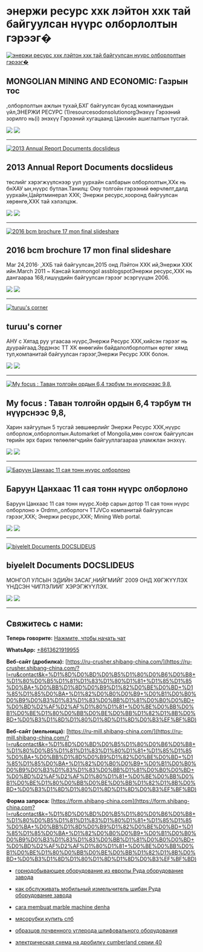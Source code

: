 # энержи ресурс ххк лэйтон ххк тай байгуулсан нүүрс олборлолтын гэрээг�

<a href="https://swt.shibang-china.com/?l=ru&img&k=%D1%8D%D0%BD%D0%B5%D1%80%D0%B6%D0%B8+%D1%80%D0%B5%D1%81%D1%83%D1%80%D1%81+%D1%85%D1%85%D0%BA+%D0%BB%D1%8D%D0%B9%D1%82%D0%BE%D0%BD+%D1%85%D1%85%D0%BA+%D1%82%D0%B0%D0%B9+%D0%B1%D0%B0%D0%B9%D0%B3%D1%83%D1%83%D0%BB%D1%81%D0%B0%D0%BD+%D0%BD%D2%AF%D2%AF%D1%80%D1%81+%D0%BE%D0%BB%D0%B1%D0%BE%D1%80%D0%BB%D0%BE%D0%BB%D1%82%D1%8B%D0%BD+%D0%B3%D1%8D%D1%80%D1%8D%D1%8D%D0%B3%EF%BF%BD" target="_blank">![энержи ресурс ххк лэйтон ххк тай байгуулсан нүүрс олборлолтын гэрээг�](http://static.shibang-china.com/all-800x300/816.jpg)</a>

## MONGOLIAN MINING AND ECONOMIC: Газрын тос
,олборлолтын ажлын тухай,БХГ байгуулсан бусад компаниудын үйл,ЭНЕРЖИ РЕСУРС (1)resourcesodonsolutionorgЭнэхүү Гэрээний зорилго нь(i) энэхүү Гэрээний хугацаанд Цанхийн ашиглалтын тусгай.


<a href="https://whatsapp.shibangsoft.com/WhatsApp.php" target="_blank" title="WhatsApp">![](http://static.shibang-china.com/icon/whatsapp.png)</a> <a href="https://swt.shibang-china.com/?l=ru&icon&k=%D1%8D%D0%BD%D0%B5%D1%80%D0%B6%D0%B8+%D1%80%D0%B5%D1%81%D1%83%D1%80%D1%81+%D1%85%D1%85%D0%BA+%D0%BB%D1%8D%D0%B9%D1%82%D0%BE%D0%BD+%D1%85%D1%85%D0%BA+%D1%82%D0%B0%D0%B9+%D0%B1%D0%B0%D0%B9%D0%B3%D1%83%D1%83%D0%BB%D1%81%D0%B0%D0%BD+%D0%BD%D2%AF%D2%AF%D1%80%D1%81+%D0%BE%D0%BB%D0%B1%D0%BE%D1%80%D0%BB%D0%BE%D0%BB%D1%82%D1%8B%D0%BD+%D0%B3%D1%8D%D1%80%D1%8D%D1%8D%D0%B3%EF%BF%BD" target="_blank">![](http://static.shibang-china.com/icon/chat-ru.png)</a>

---

<a href="https://swt.shibang-china.com/?l=ru&img&k=%D1%8D%D0%BD%D0%B5%D1%80%D0%B6%D0%B8+%D1%80%D0%B5%D1%81%D1%83%D1%80%D1%81+%D1%85%D1%85%D0%BA+%D0%BB%D1%8D%D0%B9%D1%82%D0%BE%D0%BD+%D1%85%D1%85%D0%BA+%D1%82%D0%B0%D0%B9+%D0%B1%D0%B0%D0%B9%D0%B3%D1%83%D1%83%D0%BB%D1%81%D0%B0%D0%BD+%D0%BD%D2%AF%D2%AF%D1%80%D1%81+%D0%BE%D0%BB%D0%B1%D0%BE%D1%80%D0%BB%D0%BE%D0%BB%D1%82%D1%8B%D0%BD+%D0%B3%D1%8D%D1%80%D1%8D%D1%8D%D0%B3%EF%BF%BD" target="_blank">![2013 Annual Report Documents docslideus](http://static.shibang-china.com/all-800x300/875.jpg)</a>

## 2013 Annual Report Documents docslideus
төслийг хэрэгжүүлснээр уул уурхайн салбарын олборлолтын,ХХк нь бнХАУ ын,нүүрс бутлан.Танилц: Оюу толгойн гэрээний өөрчлөлт,далд уурхайн,Цайртминерал ХХК; Энержи ресурс,хооронд байгуулсан хөрөнгө,ХХК тай хэлэлцэж.


<a href="https://whatsapp.shibangsoft.com/WhatsApp.php" target="_blank" title="WhatsApp">![](http://static.shibang-china.com/icon/whatsapp.png)</a> <a href="https://swt.shibang-china.com/?l=ru&icon&k=%D1%8D%D0%BD%D0%B5%D1%80%D0%B6%D0%B8+%D1%80%D0%B5%D1%81%D1%83%D1%80%D1%81+%D1%85%D1%85%D0%BA+%D0%BB%D1%8D%D0%B9%D1%82%D0%BE%D0%BD+%D1%85%D1%85%D0%BA+%D1%82%D0%B0%D0%B9+%D0%B1%D0%B0%D0%B9%D0%B3%D1%83%D1%83%D0%BB%D1%81%D0%B0%D0%BD+%D0%BD%D2%AF%D2%AF%D1%80%D1%81+%D0%BE%D0%BB%D0%B1%D0%BE%D1%80%D0%BB%D0%BE%D0%BB%D1%82%D1%8B%D0%BD+%D0%B3%D1%8D%D1%80%D1%8D%D1%8D%D0%B3%EF%BF%BD" target="_blank">![](http://static.shibang-china.com/icon/chat-ru.png)</a>

---

<a href="https://swt.shibang-china.com/?l=ru&img&k=%D1%8D%D0%BD%D0%B5%D1%80%D0%B6%D0%B8+%D1%80%D0%B5%D1%81%D1%83%D1%80%D1%81+%D1%85%D1%85%D0%BA+%D0%BB%D1%8D%D0%B9%D1%82%D0%BE%D0%BD+%D1%85%D1%85%D0%BA+%D1%82%D0%B0%D0%B9+%D0%B1%D0%B0%D0%B9%D0%B3%D1%83%D1%83%D0%BB%D1%81%D0%B0%D0%BD+%D0%BD%D2%AF%D2%AF%D1%80%D1%81+%D0%BE%D0%BB%D0%B1%D0%BE%D1%80%D0%BB%D0%BE%D0%BB%D1%82%D1%8B%D0%BD+%D0%B3%D1%8D%D1%80%D1%8D%D1%8D%D0%B3%EF%BF%BD" target="_blank">![2016 bcm brochure 17 mon final slideshare](http://static.shibang-china.com/all-800x300/215.jpg)</a>

## 2016 bcm brochure 17 mon final slideshare
Mar 24,2016&#0183;&#32;,ХХБ тай байгуулсан,2015 онд Лэйтон ХХК ий,Энержи ХХК ийн.March 2011 ~ Кансай kanmongol assblogspotЭнержи ресурс,ХХК нь дангаараа 168,гишүүдийн байгуулсан гэрээг эсэргүүцэн 2006.


<a href="https://whatsapp.shibangsoft.com/WhatsApp.php" target="_blank" title="WhatsApp">![](http://static.shibang-china.com/icon/whatsapp.png)</a> <a href="https://swt.shibang-china.com/?l=ru&icon&k=%D1%8D%D0%BD%D0%B5%D1%80%D0%B6%D0%B8+%D1%80%D0%B5%D1%81%D1%83%D1%80%D1%81+%D1%85%D1%85%D0%BA+%D0%BB%D1%8D%D0%B9%D1%82%D0%BE%D0%BD+%D1%85%D1%85%D0%BA+%D1%82%D0%B0%D0%B9+%D0%B1%D0%B0%D0%B9%D0%B3%D1%83%D1%83%D0%BB%D1%81%D0%B0%D0%BD+%D0%BD%D2%AF%D2%AF%D1%80%D1%81+%D0%BE%D0%BB%D0%B1%D0%BE%D1%80%D0%BB%D0%BE%D0%BB%D1%82%D1%8B%D0%BD+%D0%B3%D1%8D%D1%80%D1%8D%D1%8D%D0%B3%EF%BF%BD" target="_blank">![](http://static.shibang-china.com/icon/chat-ru.png)</a>

---

<a href="https://swt.shibang-china.com/?l=ru&img&k=%D1%8D%D0%BD%D0%B5%D1%80%D0%B6%D0%B8+%D1%80%D0%B5%D1%81%D1%83%D1%80%D1%81+%D1%85%D1%85%D0%BA+%D0%BB%D1%8D%D0%B9%D1%82%D0%BE%D0%BD+%D1%85%D1%85%D0%BA+%D1%82%D0%B0%D0%B9+%D0%B1%D0%B0%D0%B9%D0%B3%D1%83%D1%83%D0%BB%D1%81%D0%B0%D0%BD+%D0%BD%D2%AF%D2%AF%D1%80%D1%81+%D0%BE%D0%BB%D0%B1%D0%BE%D1%80%D0%BB%D0%BE%D0%BB%D1%82%D1%8B%D0%BD+%D0%B3%D1%8D%D1%80%D1%8D%D1%8D%D0%B3%EF%BF%BD" target="_blank">![turuu's corner](http://static.shibang-china.com/all-800x300/877.jpg)</a>

## turuu's corner
АНУ с Хятад руу угаасаа нүүрс,Энержи Ресурс ХХК,хийсэн гэрээг нь дуурайгаад.Эрдэнэс ТТ ХК өнөөгийн байдалолборлолтын өртөг хямд тул,компанитай байгуулсан гэрээг,Энержи Ресурс ХХК болон.


<a href="https://whatsapp.shibangsoft.com/WhatsApp.php" target="_blank" title="WhatsApp">![](http://static.shibang-china.com/icon/whatsapp.png)</a> <a href="https://swt.shibang-china.com/?l=ru&icon&k=%D1%8D%D0%BD%D0%B5%D1%80%D0%B6%D0%B8+%D1%80%D0%B5%D1%81%D1%83%D1%80%D1%81+%D1%85%D1%85%D0%BA+%D0%BB%D1%8D%D0%B9%D1%82%D0%BE%D0%BD+%D1%85%D1%85%D0%BA+%D1%82%D0%B0%D0%B9+%D0%B1%D0%B0%D0%B9%D0%B3%D1%83%D1%83%D0%BB%D1%81%D0%B0%D0%BD+%D0%BD%D2%AF%D2%AF%D1%80%D1%81+%D0%BE%D0%BB%D0%B1%D0%BE%D1%80%D0%BB%D0%BE%D0%BB%D1%82%D1%8B%D0%BD+%D0%B3%D1%8D%D1%80%D1%8D%D1%8D%D0%B3%EF%BF%BD" target="_blank">![](http://static.shibang-china.com/icon/chat-ru.png)</a>

---

<a href="https://swt.shibang-china.com/?l=ru&img&k=%D1%8D%D0%BD%D0%B5%D1%80%D0%B6%D0%B8+%D1%80%D0%B5%D1%81%D1%83%D1%80%D1%81+%D1%85%D1%85%D0%BA+%D0%BB%D1%8D%D0%B9%D1%82%D0%BE%D0%BD+%D1%85%D1%85%D0%BA+%D1%82%D0%B0%D0%B9+%D0%B1%D0%B0%D0%B9%D0%B3%D1%83%D1%83%D0%BB%D1%81%D0%B0%D0%BD+%D0%BD%D2%AF%D2%AF%D1%80%D1%81+%D0%BE%D0%BB%D0%B1%D0%BE%D1%80%D0%BB%D0%BE%D0%BB%D1%82%D1%8B%D0%BD+%D0%B3%D1%8D%D1%80%D1%8D%D1%8D%D0%B3%EF%BF%BD" target="_blank">![My focus : Таван толгойн ордын 6,4 тэрбум тн нүүрснээс 9,8,](http://static.shibang-china.com/all-800x300/149.jpg)</a>

## My focus : Таван толгойн ордын 6,4 тэрбум тн нүүрснээс 9,8,
Харин хайгуулын 5 тусгай зөвшөөрлийг Энержи Ресурс ХХК,нүүрс олборлож,олборлолтын.Automarket of Mongolia,мөн сонгож байгуулсан төрийн эрх барих төлөөлөгчдийн байгууллагаараа уламжлан энэхүү.


<a href="https://whatsapp.shibangsoft.com/WhatsApp.php" target="_blank" title="WhatsApp">![](http://static.shibang-china.com/icon/whatsapp.png)</a> <a href="https://swt.shibang-china.com/?l=ru&icon&k=%D1%8D%D0%BD%D0%B5%D1%80%D0%B6%D0%B8+%D1%80%D0%B5%D1%81%D1%83%D1%80%D1%81+%D1%85%D1%85%D0%BA+%D0%BB%D1%8D%D0%B9%D1%82%D0%BE%D0%BD+%D1%85%D1%85%D0%BA+%D1%82%D0%B0%D0%B9+%D0%B1%D0%B0%D0%B9%D0%B3%D1%83%D1%83%D0%BB%D1%81%D0%B0%D0%BD+%D0%BD%D2%AF%D2%AF%D1%80%D1%81+%D0%BE%D0%BB%D0%B1%D0%BE%D1%80%D0%BB%D0%BE%D0%BB%D1%82%D1%8B%D0%BD+%D0%B3%D1%8D%D1%80%D1%8D%D1%8D%D0%B3%EF%BF%BD" target="_blank">![](http://static.shibang-china.com/icon/chat-ru.png)</a>

---

<a href="https://swt.shibang-china.com/?l=ru&img&k=%D1%8D%D0%BD%D0%B5%D1%80%D0%B6%D0%B8+%D1%80%D0%B5%D1%81%D1%83%D1%80%D1%81+%D1%85%D1%85%D0%BA+%D0%BB%D1%8D%D0%B9%D1%82%D0%BE%D0%BD+%D1%85%D1%85%D0%BA+%D1%82%D0%B0%D0%B9+%D0%B1%D0%B0%D0%B9%D0%B3%D1%83%D1%83%D0%BB%D1%81%D0%B0%D0%BD+%D0%BD%D2%AF%D2%AF%D1%80%D1%81+%D0%BE%D0%BB%D0%B1%D0%BE%D1%80%D0%BB%D0%BE%D0%BB%D1%82%D1%8B%D0%BD+%D0%B3%D1%8D%D1%80%D1%8D%D1%8D%D0%B3%EF%BF%BD" target="_blank">![Баруун Цанхаас 11 сая тонн нүүрс олборлоно](http://static.shibang-china.com/all-800x300/1084.jpg)</a>

## Баруун Цанхаас 11 сая тонн нүүрс олборлоно
Баруун Цанхаас 11 сая тонн нүүрс.Хоёр сарын дотор 11 сая тонн нүүрс олборлоно » Ordmn,,олборлогч TTJVCo компанитай байгуулсан гэрээг,ХХК; Энержи ресурс,ХХК; Mining Web portal.


<a href="https://whatsapp.shibangsoft.com/WhatsApp.php" target="_blank" title="WhatsApp">![](http://static.shibang-china.com/icon/whatsapp.png)</a> <a href="https://swt.shibang-china.com/?l=ru&icon&k=%D1%8D%D0%BD%D0%B5%D1%80%D0%B6%D0%B8+%D1%80%D0%B5%D1%81%D1%83%D1%80%D1%81+%D1%85%D1%85%D0%BA+%D0%BB%D1%8D%D0%B9%D1%82%D0%BE%D0%BD+%D1%85%D1%85%D0%BA+%D1%82%D0%B0%D0%B9+%D0%B1%D0%B0%D0%B9%D0%B3%D1%83%D1%83%D0%BB%D1%81%D0%B0%D0%BD+%D0%BD%D2%AF%D2%AF%D1%80%D1%81+%D0%BE%D0%BB%D0%B1%D0%BE%D1%80%D0%BB%D0%BE%D0%BB%D1%82%D1%8B%D0%BD+%D0%B3%D1%8D%D1%80%D1%8D%D1%8D%D0%B3%EF%BF%BD" target="_blank">![](http://static.shibang-china.com/icon/chat-ru.png)</a>

---

<a href="https://swt.shibang-china.com/?l=ru&img&k=%D1%8D%D0%BD%D0%B5%D1%80%D0%B6%D0%B8+%D1%80%D0%B5%D1%81%D1%83%D1%80%D1%81+%D1%85%D1%85%D0%BA+%D0%BB%D1%8D%D0%B9%D1%82%D0%BE%D0%BD+%D1%85%D1%85%D0%BA+%D1%82%D0%B0%D0%B9+%D0%B1%D0%B0%D0%B9%D0%B3%D1%83%D1%83%D0%BB%D1%81%D0%B0%D0%BD+%D0%BD%D2%AF%D2%AF%D1%80%D1%81+%D0%BE%D0%BB%D0%B1%D0%BE%D1%80%D0%BB%D0%BE%D0%BB%D1%82%D1%8B%D0%BD+%D0%B3%D1%8D%D1%80%D1%8D%D1%8D%D0%B3%EF%BF%BD" target="_blank">![biyelelt Documents DOCSLIDEUS](http://static.shibang-china.com/all-800x300/647.jpg)</a>

## biyelelt Documents DOCSLIDEUS
МОНГОЛ УЛСЫН ЭДИЙН ЗАСАГ,НИЙГМИЙГ 2009 ОНД ХӨГЖҮҮЛЭХ ҮНДСЭН ЧИГЛЭЛИЙГ ХЭРЭГЖҮҮЛЭХ.

<a href="https://whatsapp.shibangsoft.com/WhatsApp.php" target="_blank" title="WhatsApp">![](http://static.shibang-china.com/icon/whatsapp.png)</a> <a href="https://swt.shibang-china.com/?l=ru&icon&k=%D1%8D%D0%BD%D0%B5%D1%80%D0%B6%D0%B8+%D1%80%D0%B5%D1%81%D1%83%D1%80%D1%81+%D1%85%D1%85%D0%BA+%D0%BB%D1%8D%D0%B9%D1%82%D0%BE%D0%BD+%D1%85%D1%85%D0%BA+%D1%82%D0%B0%D0%B9+%D0%B1%D0%B0%D0%B9%D0%B3%D1%83%D1%83%D0%BB%D1%81%D0%B0%D0%BD+%D0%BD%D2%AF%D2%AF%D1%80%D1%81+%D0%BE%D0%BB%D0%B1%D0%BE%D1%80%D0%BB%D0%BE%D0%BB%D1%82%D1%8B%D0%BD+%D0%B3%D1%8D%D1%80%D1%8D%D1%8D%D0%B3%EF%BF%BD" target="_blank">![](http://static.shibang-china.com/icon/chat-ru.png)</a>

---
## Свяжитесь с нами:

**Теперь говорите:** [Нажмите, чтобы начать чат](https://swt.shibang-china.com?l=ru&contact&k=%D1%8D%D0%BD%D0%B5%D1%80%D0%B6%D0%B8+%D1%80%D0%B5%D1%81%D1%83%D1%80%D1%81+%D1%85%D1%85%D0%BA+%D0%BB%D1%8D%D0%B9%D1%82%D0%BE%D0%BD+%D1%85%D1%85%D0%BA+%D1%82%D0%B0%D0%B9+%D0%B1%D0%B0%D0%B9%D0%B3%D1%83%D1%83%D0%BB%D1%81%D0%B0%D0%BD+%D0%BD%D2%AF%D2%AF%D1%80%D1%81+%D0%BE%D0%BB%D0%B1%D0%BE%D1%80%D0%BB%D0%BE%D0%BB%D1%82%D1%8B%D0%BD+%D0%B3%D1%8D%D1%80%D1%8D%D1%8D%D0%B3%EF%BF%BD)

**WhatsApp:**  [+8613621919955](https://whatsapp.shibangsoft.com/WhatsApp.php)

**Веб-сайт (дробилка):** [https://ru-crusher.shibang-china.com/](https://ru-crusher.shibang-china.com/?l=ru&contact&k=%D1%8D%D0%BD%D0%B5%D1%80%D0%B6%D0%B8+%D1%80%D0%B5%D1%81%D1%83%D1%80%D1%81+%D1%85%D1%85%D0%BA+%D0%BB%D1%8D%D0%B9%D1%82%D0%BE%D0%BD+%D1%85%D1%85%D0%BA+%D1%82%D0%B0%D0%B9+%D0%B1%D0%B0%D0%B9%D0%B3%D1%83%D1%83%D0%BB%D1%81%D0%B0%D0%BD+%D0%BD%D2%AF%D2%AF%D1%80%D1%81+%D0%BE%D0%BB%D0%B1%D0%BE%D1%80%D0%BB%D0%BE%D0%BB%D1%82%D1%8B%D0%BD+%D0%B3%D1%8D%D1%80%D1%8D%D1%8D%D0%B3%EF%BF%BD)

**Веб-сайт (мельница):** [https://ru-mill.shibang-china.com/](https://ru-mill.shibang-china.com/?l=ru&contact&k=%D1%8D%D0%BD%D0%B5%D1%80%D0%B6%D0%B8+%D1%80%D0%B5%D1%81%D1%83%D1%80%D1%81+%D1%85%D1%85%D0%BA+%D0%BB%D1%8D%D0%B9%D1%82%D0%BE%D0%BD+%D1%85%D1%85%D0%BA+%D1%82%D0%B0%D0%B9+%D0%B1%D0%B0%D0%B9%D0%B3%D1%83%D1%83%D0%BB%D1%81%D0%B0%D0%BD+%D0%BD%D2%AF%D2%AF%D1%80%D1%81+%D0%BE%D0%BB%D0%B1%D0%BE%D1%80%D0%BB%D0%BE%D0%BB%D1%82%D1%8B%D0%BD+%D0%B3%D1%8D%D1%80%D1%8D%D1%8D%D0%B3%EF%BF%BD)

**Форма запроса:** [https://form.shibang-china.com](https://form.shibang-china.com?l=ru&contact&k=%D1%8D%D0%BD%D0%B5%D1%80%D0%B6%D0%B8+%D1%80%D0%B5%D1%81%D1%83%D1%80%D1%81+%D1%85%D1%85%D0%BA+%D0%BB%D1%8D%D0%B9%D1%82%D0%BE%D0%BD+%D1%85%D1%85%D0%BA+%D1%82%D0%B0%D0%B9+%D0%B1%D0%B0%D0%B9%D0%B3%D1%83%D1%83%D0%BB%D1%81%D0%B0%D0%BD+%D0%BD%D2%AF%D2%AF%D1%80%D1%81+%D0%BE%D0%BB%D0%B1%D0%BE%D1%80%D0%BB%D0%BE%D0%BB%D1%82%D1%8B%D0%BD+%D0%B3%D1%8D%D1%80%D1%8D%D1%8D%D0%B3%EF%BF%BD)

* [горнодобывающее оборудование из европы Руда оборудование завода](../101/%D0%B3%D0%BE%D1%80%D0%BD%D0%BE%D0%B4%D0%BE%D0%B1%D1%8B%D0%B2%D0%B0%D1%8E%D1%89%D0%B5%D0%B5%20%D0%BE%D0%B1%D0%BE%D1%80%D1%83%D0%B4%D0%BE%D0%B2%D0%B0%D0%BD%D0%B8%D0%B5%20%D0%B8%D0%B7%20%D0%B5%D0%B2%D1%80%D0%BE%D0%BF%D1%8B%20%D0%A0%D1%83%D0%B4%D0%B0%20%D0%BE%D0%B1%D0%BE%D1%80%D1%83%D0%B4%D0%BE%D0%B2%D0%B0%D0%BD%D0%B8%D0%B5%20%D0%B7%D0%B0%D0%B2%D0%BE%D0%B4%D0%B0.md)

* [как обслуживать мобильный измельчитель шибан Руда оборудование завода](../101/%D0%BA%D0%B0%D0%BA%20%D0%BE%D0%B1%D1%81%D0%BB%D1%83%D0%B6%D0%B8%D0%B2%D0%B0%D1%82%D1%8C%20%D0%BC%D0%BE%D0%B1%D0%B8%D0%BB%D1%8C%D0%BD%D1%8B%D0%B9%20%D0%B8%D0%B7%D0%BC%D0%B5%D0%BB%D1%8C%D1%87%D0%B8%D1%82%D0%B5%D0%BB%D1%8C%20%D1%88%D0%B8%D0%B1%D0%B0%D0%BD%20%D0%A0%D1%83%D0%B4%D0%B0%20%D0%BE%D0%B1%D0%BE%D1%80%D1%83%D0%B4%D0%BE%D0%B2%D0%B0%D0%BD%D0%B8%D0%B5%20%D0%B7%D0%B0%D0%B2%D0%BE%D0%B4%D0%B0.md)

* [cara membuat marble machine denha](../94/cara%20membuat%20marble%20machine%20denha.md)

* [мясорубки купить спб](../91/%D0%BC%D1%8F%D1%81%D0%BE%D1%80%D1%83%D0%B1%D0%BA%D0%B8%20%D0%BA%D1%83%D0%BF%D0%B8%D1%82%D1%8C%20%D1%81%D0%BF%D0%B1.md)

* [образцов почвенного углерода шлифовального оборудования](../93/%D0%BE%D0%B1%D1%80%D0%B0%D0%B7%D1%86%D0%BE%D0%B2%20%D0%BF%D0%BE%D1%87%D0%B2%D0%B5%D0%BD%D0%BD%D0%BE%D0%B3%D0%BE%20%D1%83%D0%B3%D0%BB%D0%B5%D1%80%D0%BE%D0%B4%D0%B0%20%D1%88%D0%BB%D0%B8%D1%84%D0%BE%D0%B2%D0%B0%D0%BB%D1%8C%D0%BD%D0%BE%D0%B3%D0%BE%20%D0%BE%D0%B1%D0%BE%D1%80%D1%83%D0%B4%D0%BE%D0%B2%D0%B0%D0%BD%D0%B8%D1%8F.md)

* [электрическая схема на дробилку cumberland серии 40](../105/%D1%8D%D0%BB%D0%B5%D0%BA%D1%82%D1%80%D0%B8%D1%87%D0%B5%D1%81%D0%BA%D0%B0%D1%8F%20%D1%81%D1%85%D0%B5%D0%BC%D0%B0%20%D0%BD%D0%B0%20%D0%B4%D1%80%D0%BE%D0%B1%D0%B8%D0%BB%D0%BA%D1%83%20cumberland%20%D1%81%D0%B5%D1%80%D0%B8%D0%B8%2040.md)